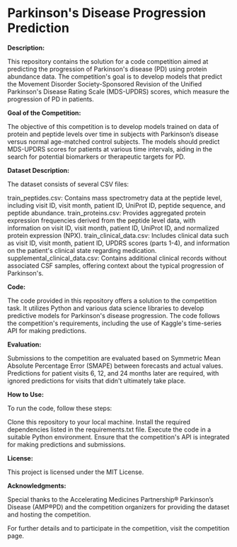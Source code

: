 # **Parkinson's Disease Progression Prediction**

**Description:**

This repository contains the solution for a code competition aimed at predicting the progression of Parkinson's disease (PD) using protein abundance data. The competition's goal is to develop models that predict the Movement Disorder Society-Sponsored Revision of the Unified Parkinson's Disease Rating Scale (MDS-UPDRS) scores, which measure the progression of PD in patients.

**Goal of the Competition:**

The objective of this competition is to develop models trained on data of protein and peptide levels over time in subjects with Parkinson’s disease versus normal age-matched control subjects. The models should predict MDS-UPDRS scores for patients at various time intervals, aiding in the search for potential biomarkers or therapeutic targets for PD.

**Dataset Description:**

The dataset consists of several CSV files:

train_peptides.csv: Contains mass spectrometry data at the peptide level, including visit ID, visit month, patient ID, UniProt ID, peptide sequence, and peptide abundance.
train_proteins.csv: Provides aggregated protein expression frequencies derived from the peptide level data, with information on visit ID, visit month, patient ID, UniProt ID, and normalized protein expression (NPX).
train_clinical_data.csv: Includes clinical data such as visit ID, visit month, patient ID, UPDRS scores (parts 1-4), and information on the patient's clinical state regarding medication.
supplemental_clinical_data.csv: Contains additional clinical records without associated CSF samples, offering context about the typical progression of Parkinson's.

**Code:**

The code provided in this repository offers a solution to the competition task. It utilizes Python and various data science libraries to develop predictive models for Parkinson's disease progression. The code follows the competition's requirements, including the use of Kaggle's time-series API for making predictions.

**Evaluation:**

Submissions to the competition are evaluated based on Symmetric Mean Absolute Percentage Error (SMAPE) between forecasts and actual values. Predictions for patient visits 6, 12, and 24 months later are required, with ignored predictions for visits that didn't ultimately take place.

**How to Use:**

To run the code, follow these steps:

Clone this repository to your local machine.
Install the required dependencies listed in the requirements.txt file.
Execute the code in a suitable Python environment.
Ensure that the competition's API is integrated for making predictions and submissions.

**License:**

This project is licensed under the MIT License.

**Acknowledgments:**

Special thanks to the Accelerating Medicines Partnership® Parkinson’s Disease (AMP®PD) and the competition organizers for providing the dataset and hosting the competition.

For further details and to participate in the competition, visit the competition page.
